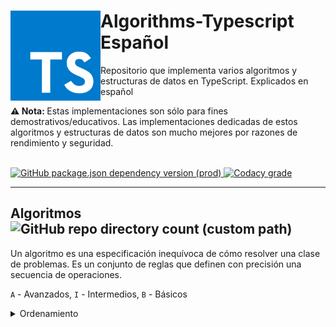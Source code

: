 <div>
    <img src="public/TS.png" align="left" width="144px"> <h1>Algorithms-Typescript Español</h1>
    <p>Repositorio que implementa varios algoritmos y estructuras de datos en TypeScript. Explicados en español</p>
    <p><b>⚠️ Nota: </b> Estas implementaciones son sólo para fines demostrativos/educativos. Las implementaciones dedicadas de estos algoritmos y estructuras de datos son mucho mejores por razones de rendimiento y seguridad.</p>
    <br>
</div>
<div align="center">
    <div align="left">
      <a align="center" href="https://www.npmjs.com/package/typescript">
        <img alt="GitHub package.json dependency version (prod)" src="https://img.shields.io/github/package-json/dependency-version/bryan-herrera-dev/Algorithms-Typescript/typescript">
      </a>
      <a href="https://app.codacy.com/gh/Bryan-Herrera-DEV/Algorithms-Typescript/">
        <img alt="Codacy grade" src="https://img.shields.io/codacy/grade/9b8ceaf87242497aaacfcffb94a434c7">
      </a>
    </div>
</div>
<hr>

## Algoritmos ![GitHub repo directory count (custom path)](https://img.shields.io/github/directory-file-count/bryan-herrera-dev/Algorithms-Typescript/src/algorithms?label=Cantidad%20actual)
Un algoritmo es una especificación inequívoca de cómo resolver una clase de problemas. Es un conjunto de reglas que definen con precisión una secuencia de operaciones.

`A` - Avanzados, `I` - Intermedios, `B` - Básicos

<details><summary>Ordenamiento</summary>

- `B` - [Quick Sort](/src/algorithms/sorts/GnomeSort/) - [Video](https://www.youtube.com/watch?v=00pu8usw2Ho)
</details>
